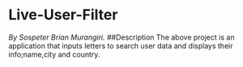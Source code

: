 # Live-User-Filter
*By Sospeter Brian Murangiri.*
##Description
The above project is an application that inputs letters to search user data and displays their info;name,city and country.

